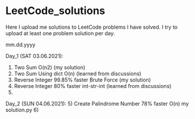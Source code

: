 # LeetCode_solutions
Here I upload me solutions to LeetCode problems I have solved.
I try to upload at least one problem solution per day.

mm.dd.yyyy

Day_1 (SAT 03.06.2021): 
1) Two Sum O(n2) (my solution)
2) Two Sum Using dict O(n) (learned from discussions)
3) Reverse Integer 99.85% faster Brute Force (my solution)
4) Reverse Integer 80% faster int-str-int (learned from discussions)
5) 

Day_2 (SUN 04.06.2021):
5) Create Palindrome Number 78% faster O(n) my solution.py
6)
